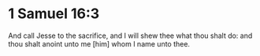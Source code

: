 # 1 Samuel 16:3

And call Jesse to the sacrifice, and I will shew thee what thou shalt do: and thou shalt anoint unto me [him] whom I name unto thee.
